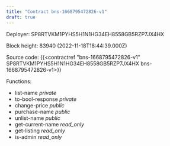 ```yaml
---
title: "Contract bns-1668795472826-v1"
draft: true
---
```

Deployer: SP8RTVKM1PYHS5H1N1HG34EH8558GB5RZP7JX4HX


 



Block height: 83940 (2022-11-18T18:44:39.000Z)

Source code: {{<contractref "bns-1668795472826-v1" SP8RTVKM1PYHS5H1N1HG34EH8558GB5RZP7JX4HX bns-1668795472826-v1>}}

Functions:

* list-name _private_
* to-bool-response _private_
* change-price _public_
* purchase-name _public_
* unlist-name _public_
* get-current-name _read_only_
* get-listing _read_only_
* is-admin _read_only_
